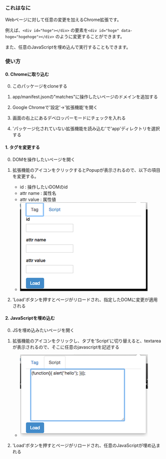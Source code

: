 ### これはなに

Webページに対して任意の変更を加えるChrome拡張です。

例えば、```<div id="hoge"></div>``` の要素を```<div id="hoge" data-hoge="hogehoge"></div>``` のように変更することができます。

また、任意のJavaScriptを埋め込んで実行することもできます。

### 使い方

#### 0. Chromeに取り込む

0. このパッケージをcloneする

0. app/manifest.jsonの"matches"に操作したいページのドメインを追加する

0. Google Chromeで'設定'->'拡張機能'を開く

0. 画面の右上にあるデベロッパーモードにチェックを入れる

0. 'パッケージ化されていない拡張機能を読み込む'で'app'ディレクトリを選択する


#### 1. タグを変更する

0. DOMを操作したいページを開く

0. 拡張機能のアイコンをクリックするとPopupが表示されるので、以下の項目を変更する。

    * id : 操作したいDOMのid
    * attr name : 属性名
    * attr value : 属性値
    * ![Tag](docs/popup_tag.png "Tag")

0. 'Load'ボタンを押すとページがリロードされ、指定したDOMに変更が適用される

#### 2. JavaScriptを埋め込む

0. JSを埋め込みたいページを開く

0. 拡張機能のアイコンをクリックし、タブを'Script'に切り替えると、textareaが表示されるので、そこに任意のjavascriptを記述する

    * ![Script](docs/popup_js.png "Script")

0. 'Load'ボタンを押すとページがリロードされ、任意のJavaScriptが埋め込まれる
